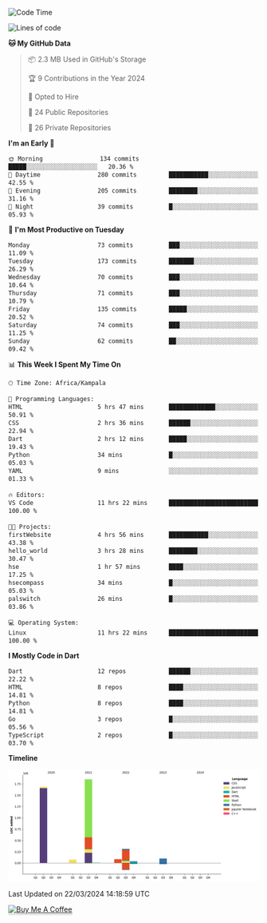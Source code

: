 <!--START_SECTION:waka-->
![Code Time](http://img.shields.io/badge/Code%20Time-486%20hrs%2051%20mins-blue)

![Lines of code](https://img.shields.io/badge/From%20Hello%20World%20I%27ve%20Written-4.1%20million%20lines%20of%20code-blue)

**🐱 My GitHub Data** 

> 📦 2.3 MB Used in GitHub's Storage 
 > 
> 🏆 9 Contributions in the Year 2024
 > 
> 💼 Opted to Hire
 > 
> 📜 24 Public Repositories 
 > 
> 🔑 26 Private Repositories 
 > 
**I'm an Early 🐤** 

```text
🌞 Morning                134 commits         █████░░░░░░░░░░░░░░░░░░░░   20.36 % 
🌆 Daytime                280 commits         ███████████░░░░░░░░░░░░░░   42.55 % 
🌃 Evening                205 commits         ████████░░░░░░░░░░░░░░░░░   31.16 % 
🌙 Night                  39 commits          █░░░░░░░░░░░░░░░░░░░░░░░░   05.93 % 
```
📅 **I'm Most Productive on Tuesday** 

```text
Monday                   73 commits          ███░░░░░░░░░░░░░░░░░░░░░░   11.09 % 
Tuesday                  173 commits         ███████░░░░░░░░░░░░░░░░░░   26.29 % 
Wednesday                70 commits          ███░░░░░░░░░░░░░░░░░░░░░░   10.64 % 
Thursday                 71 commits          ███░░░░░░░░░░░░░░░░░░░░░░   10.79 % 
Friday                   135 commits         █████░░░░░░░░░░░░░░░░░░░░   20.52 % 
Saturday                 74 commits          ███░░░░░░░░░░░░░░░░░░░░░░   11.25 % 
Sunday                   62 commits          ██░░░░░░░░░░░░░░░░░░░░░░░   09.42 % 
```


📊 **This Week I Spent My Time On** 

```text
🕑︎ Time Zone: Africa/Kampala

💬 Programming Languages: 
HTML                     5 hrs 47 mins       █████████████░░░░░░░░░░░░   50.91 % 
CSS                      2 hrs 36 mins       ██████░░░░░░░░░░░░░░░░░░░   22.94 % 
Dart                     2 hrs 12 mins       █████░░░░░░░░░░░░░░░░░░░░   19.43 % 
Python                   34 mins             █░░░░░░░░░░░░░░░░░░░░░░░░   05.03 % 
YAML                     9 mins              ░░░░░░░░░░░░░░░░░░░░░░░░░   01.33 % 

🔥 Editors: 
VS Code                  11 hrs 22 mins      █████████████████████████   100.00 % 

🐱‍💻 Projects: 
firstWebsite             4 hrs 56 mins       ███████████░░░░░░░░░░░░░░   43.38 % 
hello_world              3 hrs 28 mins       ████████░░░░░░░░░░░░░░░░░   30.47 % 
hse                      1 hr 57 mins        ████░░░░░░░░░░░░░░░░░░░░░   17.25 % 
hsecompass               34 mins             █░░░░░░░░░░░░░░░░░░░░░░░░   05.03 % 
palswitch                26 mins             █░░░░░░░░░░░░░░░░░░░░░░░░   03.86 % 

💻 Operating System: 
Linux                    11 hrs 22 mins      █████████████████████████   100.00 % 
```

**I Mostly Code in Dart** 

```text
Dart                     12 repos            ██████░░░░░░░░░░░░░░░░░░░   22.22 % 
HTML                     8 repos             ████░░░░░░░░░░░░░░░░░░░░░   14.81 % 
Python                   8 repos             ████░░░░░░░░░░░░░░░░░░░░░   14.81 % 
Go                       3 repos             █░░░░░░░░░░░░░░░░░░░░░░░░   05.56 % 
TypeScript               2 repos             █░░░░░░░░░░░░░░░░░░░░░░░░   03.70 % 
```



**Timeline**

![Lines of Code chart](https://raw.githubusercontent.com/drexhacker/drexhacker/main/assets/bar_graph.png)


 Last Updated on 22/03/2024 14:18:59 UTC
<!--END_SECTION:waka-->

<a href="https://www.buymeacoffee.com/drexsoftorg" target="_blank"><img src="https://www.buymeacoffee.com/assets/img/custom_images/orange_img.png" alt="Buy Me A Coffee" style="height: 41px !important;width: 174px !important;box-shadow: 0px 3px 2px 0px rgba(190, 190, 190, 0.5) !important;-webkit-box-shadow: 0px 3px 2px 0px rgba(190, 190, 190, 0.5) !important;" ></a>


<!---
drexhacker/drexhacker is a ✨ special ✨ repository because its `README.md` (this file) appears on your GitHub profile.
You can click the Preview link to take a look at your changes.
--->
